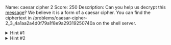 Name: caesar cipher 2
Score: 250
Description: Can you help us decrypt this <a href='//2018shell1.picoctf.com/static/732681495a458d226b12ae9f5e1b2730/ciphertext'>message</a>? We believe it is a form of a caesar cipher. You can find the ciphertext in /problems/caesar-cipher-2_3_4a1aa2a4d0f79a1f8e9a29319250740a on the shell server.
<details><summary>Hint #1</summary>You'll have figure out the correct alphabet that was used to encrypt the ciphertext from the ascii character set</details><details><summary>Hint #2</summary><a href="https://www.asciitable.com/">ASCII<a> Table</details>